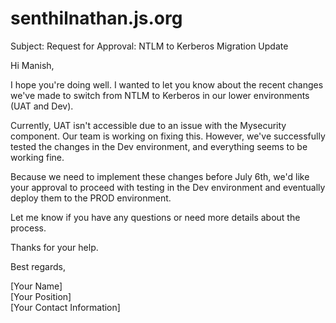 # senthilnathan.js.org
Subject: Request for Approval: NTLM to Kerberos Migration Update

Hi Manish,

I hope you're doing well. I wanted to let you know about the recent changes we've made to switch from NTLM to Kerberos in our lower environments (UAT and Dev).

Currently, UAT isn't accessible due to an issue with the Mysecurity component. Our team is working on fixing this. However, we've successfully tested the changes in the Dev environment, and everything seems to be working fine.

Because we need to implement these changes before July 6th, we'd like your approval to proceed with testing in the Dev environment and eventually deploy them to the PROD environment.

Let me know if you have any questions or need more details about the process.

Thanks for your help.

Best regards,

[Your Name]  
[Your Position]  
[Your Contact Information]
